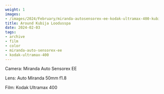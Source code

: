 ```yaml
---
weight: 1
images:
- /images/2024/February/miranda-autosensorex-ee-kodak-ultramax-400-kubija/20240203-R1-00498-017A.jpg
title: Around Kubija Loodusspa
date: 2024-02-03
tags:
- archive
- film
- color
- miranda-auto-sensorex-ee
- kodak-ultramax-400
---
```


Camera: Miranda Auto Sensorex EE

Lens: Auto Miranda 50mm f1.8

Film: Kodak Ultramax 400